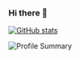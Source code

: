 ### Hi there 👋

[![GitHub stats](https://github-readme-stats.vercel.app/api?username=noorbhatia)](https://github.com/anuraghazra/github-readme-stats)

![Profile Summary](http://github-profile-summary-cards.vercel.app/api/cards/profile-details?username=noorbhatia&theme=nord_dark)
